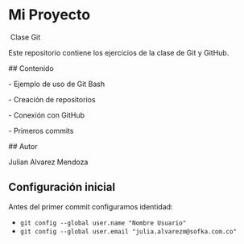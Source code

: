 # Mi Proyecto



&nbsp;Clase Git



Este repositorio contiene los ejercicios de la clase de Git y GitHub.  



\## Contenido

\- Ejemplo de uso de Git Bash

\- Creación de repositorios

\- Conexión con GitHub

\- Primeros commits



\## Autor

Julian Alvarez Mendoza



## Configuración inicial
Antes del primer commit configuramos identidad:
- `git config --global user.name "Nombre Usuario"`
- `git config --global user.email "julia.alvarezm@sofka.com.co"`
